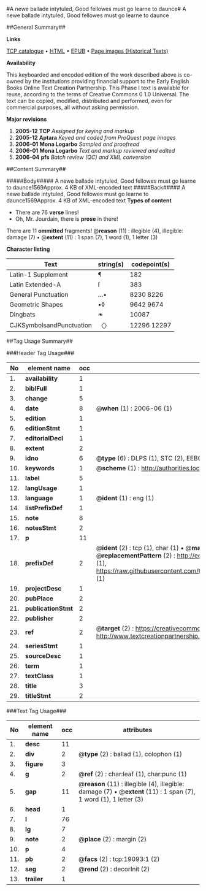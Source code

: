 #A newe ballade intytuled, Good fellowes must go learne to daunce#
A newe ballade intytuled, Good fellowes must go learne to daunce

##General Summary##

**Links**

[TCP catalogue](http://www.ota.ox.ac.uk/tcp/)  • 
[HTML](http://tei.it.ox.ac.uk/tcp/Texts-HTML/free/A01/A01878.html)  • 
[EPUB](http://tei.it.ox.ac.uk/tcp/Texts-EPUB/free/A01/A01878.epub) • 
[Page images (Historical Texts)](https://data.historicaltexts.jisc.ac.uk/view?pubId=eebo-99853699e&pageId=eebo-99853699e-19093-1)

**Availability**

This keyboarded and encoded edition of the
	       work described above is co-owned by the institutions
	       providing financial support to the Early English Books
	       Online Text Creation Partnership. This Phase I text is
	       available for reuse, according to the terms of Creative
	       Commons 0 1.0 Universal. The text can be copied,
	       modified, distributed and performed, even for
	       commercial purposes, all without asking permission.

**Major revisions**

1. __2005-12__ __TCP__ *Assigned for keying and markup*
1. __2005-12__ __Aptara__ *Keyed and coded from ProQuest page images*
1. __2006-01__ __Mona Logarbo__ *Sampled and proofread*
1. __2006-01__ __Mona Logarbo__ *Text and markup reviewed and edited*
1. __2006-04__ __pfs__ *Batch review (QC) and XML conversion*

##Content Summary##

#####Body#####
A newe ballade intytuled, Good fellowes must go learne to daunce1569Approx. 4 KB of XML-encoded text
#####Back#####
A newe ballade intytuled, Good fellowes must go learne to daunce1569Approx. 4 KB of XML-encoded text
**Types of content**

  * There are 76 **verse** lines!
  * Oh, Mr. Jourdain, there is **prose** in there!

There are 11 **ommitted** fragments! 
 @__reason__ (11) : illegible (4), illegible: damage (7)  •  @__extent__ (11) : 1 span (7), 1 word (1), 1 letter (3)

**Character listing**


|Text|string(s)|codepoint(s)|
|---|---|---|
|Latin-1 Supplement|¶|182|
|Latin Extended-A|ſ|383|
|General Punctuation|…•|8230 8226|
|Geometric Shapes|▪◊|9642 9674|
|Dingbats|❧|10087|
|CJKSymbolsandPunctuation|〈〉|12296 12297|

##Tag Usage Summary##

###Header Tag Usage###

|No|element name|occ|attributes|
|---|---|---|---|
|1.|__availability__|1||
|2.|__biblFull__|1||
|3.|__change__|5||
|4.|__date__|8| @__when__ (1) : 2006-06 (1)|
|5.|__edition__|1||
|6.|__editionStmt__|1||
|7.|__editorialDecl__|1||
|8.|__extent__|2||
|9.|__idno__|6| @__type__ (6) : DLPS (1), STC (2), EEBO-CITATION (1), PROQUEST (1), VID (1)|
|10.|__keywords__|1| @__scheme__ (1) : http://authorities.loc.gov/ (1)|
|11.|__label__|5||
|12.|__langUsage__|1||
|13.|__language__|1| @__ident__ (1) : eng (1)|
|14.|__listPrefixDef__|1||
|15.|__note__|8||
|16.|__notesStmt__|2||
|17.|__p__|11||
|18.|__prefixDef__|2| @__ident__ (2) : tcp (1), char (1)  •  @__matchPattern__ (2) : ([0-9\-]+):([0-9IVX]+) (1), (.+) (1)  •  @__replacementPattern__ (2) : http://eebo.chadwyck.com/downloadtiff?vid=$1&page=$2 (1), https://raw.githubusercontent.com/textcreationpartnership/Texts/master/tcpchars.xml#$1 (1)|
|19.|__projectDesc__|1||
|20.|__pubPlace__|2||
|21.|__publicationStmt__|2||
|22.|__publisher__|2||
|23.|__ref__|2| @__target__ (2) : https://creativecommons.org/publicdomain/zero/1.0/ (1), http://www.textcreationpartnership.org/docs/. (1)|
|24.|__seriesStmt__|1||
|25.|__sourceDesc__|1||
|26.|__term__|1||
|27.|__textClass__|1||
|28.|__title__|3||
|29.|__titleStmt__|2||


###Text Tag Usage###

|No|element name|occ|attributes|
|---|---|---|---|
|1.|__desc__|11||
|2.|__div__|2| @__type__ (2) : ballad (1), colophon (1)|
|3.|__figure__|3||
|4.|__g__|2| @__ref__ (2) : char:leaf (1), char:punc (1)|
|5.|__gap__|11| @__reason__ (11) : illegible (4), illegible: damage (7)  •  @__extent__ (11) : 1 span (7), 1 word (1), 1 letter (3)|
|6.|__head__|1||
|7.|__l__|76||
|8.|__lg__|7||
|9.|__note__|2| @__place__ (2) : margin (2)|
|10.|__p__|4||
|11.|__pb__|2| @__facs__ (2) : tcp:19093:1 (2)|
|12.|__seg__|2| @__rend__ (2) : decorInit (2)|
|13.|__trailer__|1||
